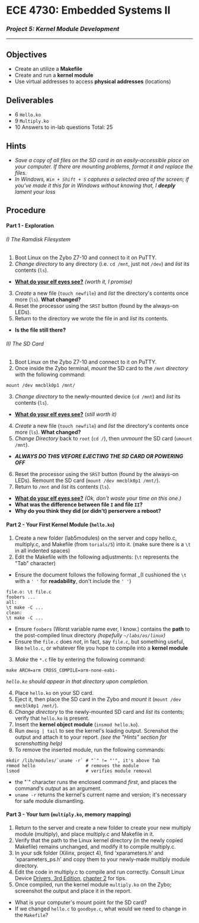 # ECE 4730: Embedded Systems II
### _Project 5: Kernel Module Development_

***



## Objectives
- Create an utilize a **Makefile**
- Create and run a **kernel module**
- Use virtual addresses to access **physical addresses** (locations)

## Deliverables
- 6   `Hello.ko`
- 9   `Multiply.ko`
- 10  Answers to in-lab questions
Total: 25

## Hints
- _Save a copy of all files on the SD card in an easily-accessible place on your computer. If there are mounting problems, format it and replace the files._
- _In Windows, `Win + Shift + S` captures a selected area of the screen; if you've made it this far in Windows without knowing that, I **deeply** lament your loss_

## Procedure

#### Part 1 - Exploration
###### I) The Ramdisk Filesystem
1. Boot Linux on the Zybo Z7-10 and connect to it on PuTTY.
2. _Change directory_ to any directory (i.e. `cd /mnt`, just not `/dev`) and _list_ its contents (`ls`). 
- [**What do your elf eyes see?**](https://www.youtube.com/watch?v=pLj1jyLQKWM) _(worth it, I promise)_
3. _Create_ a new file (`touch newfile`) and _list_ the directory's contents once more (`ls`). **What changed?**
4. Reset the processor using the `SRST` button (found by the always-on LEDs).
5. Return to the directory we wrote the file in and _list_ its contents. 
- **Is the file still there?**

###### II) The SD Card
1. Boot Linux on the Zybo Z7-10 and connect to it on PuTTY.
2. Once inside the Zybo terminal, _mount_ the SD card to the `/mnt` _directory_ with the following command:
```
mount /dev mmcblk0p1 /mnt/
```
3. _Change directory_ to the newly-mounted device (`cd /mnt`) and _list_ its contents (`ls`). 
- [**What do your elf eyes see?**](https://www.youtube.com/watch?v=_hW_cSGunh8) (_still worth it)_
4. _Create_ a new file (`touch newfile`) and _list_ the directory's contents once more (`ls`). **What changed?**
5. _Change Directory_ back to `root` (`cd /`), then _unmount_ the SD card (`umount /mnt`).
- ***ALWAYS DO THIS VEFORE EJECTING THE SD CARD OR POWERING OFF***
6. Reset the processor using the `SRST` button (found by the always-on LEDs). Remount the SD card (`mount /dev mmcblk0p1 /mnt/`).
7. Return to `/mnt` and _list_ its contents (`ls`).
- [**What do your elf eyes see?**](https://www.youtube.com/watch?v=m4gnMWua4xo) _(Ok, don't waste your time on this one.)_
- **What was the difference between file `I` and file `II`?**
- **Why do you think they did (or didn't) perservere a reboot?**

#### Part 2 - Your First Kernel Module (`hello.ko`)
1. Create a new folder (lab5modules) on the server and copy hello.c, multiply.c, and Makefile (from `torials/5`) into it. (make sure there is a `\t` in all indented spaces)
2. Edit the Makefile with the following adjustments: (`\t` represents the "Tab" character)
- Ensure the document follows the following format _(I cushioned the `\t` with a `' '` for **readability**, don't include the `' '`)
```
file.o: \t file.c
foobers ...
all:
\t make -C ...
clean:
\t make -C ...
```
- Ensure `foobers` (Worst variable name ever, I know.) contains the **path** to the post-compiled linux directory _(hopefully `~/labs/os/linux`)_
- Ensure the `file.c` does _not_, in fact, say `file.c`, but something useful, like `hello.c`, or whatever file you hope to compile into a **kernel module**
3. _Make_ the `*.c` file by entering the following command:
```
make ARCH=arm CROSS_COMPILE=arm-none-eabi-
```
_`hello.ko` should appear in that directory upon completion._

4. Place `hello.ko` on your SD card.
5. Eject it, then place the SD card in the Zybo and _mount_ it (`mount /dev mmcblk0p1 /mnt/`).
6. _Change directory_ to the newly-mounted SD card and _list_ its contents; verify that `hello.ko` is present.
7. Insert the **kernel object module** (`insmod hello.ko`).
8. Run `dmesg | tail` to see the kernel's loading output. Screnshot the output and attach it to your report. _(see the "Hints" section for screnshotting help)_
9. To remove the inserted module, run the following commands:
```
mkdir /lib/modules/`uname -r` # "`" != "'", it's above Tab
rmmod hello                   # removes the module
lsmod                         # verifies module removal
```
- the "\`" character runs the enclosed command _first_, and places the command's _output_ as an argument.
- `uname -r` returns the kernel's current name and version; it's necessary for safe module dismantling.

#### Part 3 - Your turn (`multiply.ko`, memory mapping)
1. Return to the server and create a new folder to create your new multiply module (multiply), and place multiply.c and Makefile in it.
2. Verify that the path to the Linux kernel directory (in the newly copied Makefile) remains unchanged, and modify it to compile multiply.c.
3. In your sdk folder (Xilinx, project 4), find ‘xparameters.h’ and ‘xparameters_ps.h’ and copy them to your newly-made multiply module directory.
4. Edit the code in multiply.c to compile and run correctly. Consult Linux Device [Drivers, 3rd Edition](https://lwn.net/Kernel/LDD3/), [chapter 2](https://static.lwn.net/images/pdf/LDD3/ch02.pdf) for tips.
5. Once compiled, run the kernel module `multiply.ko` on the Zybo; screenshot the output and place it in the report.
- What is your computer's mount point for the SD card?
- If we changed `hello.c` to `goodbye.c`, what would we need to change in the `Makefile`?
